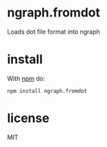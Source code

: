 # ngraph.fromdot

Loads dot file format into ngraph

# install

With [npm](https://npmjs.org) do:

```
npm install ngraph.fromdot
```

# license

MIT
